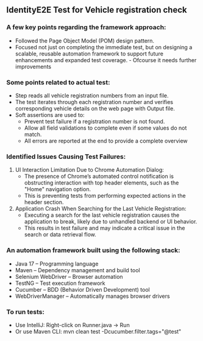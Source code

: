 ## IdentityE2E Test for Vehicle registration check

### A few key points regarding the framework approach:

- Followed the Page Object Model (POM) design pattern.
- Focused not just on completing the immediate test, but on designing a scalable, reusable automation framework to support future enhancements and expanded test coverage. - Ofcourse it needs further improvements

### Some points related to actual test: 

- Step reads all vehicle registration numbers from an input file.
- The test iterates through each registration number and verifies corresponding vehicle details on the web page with Output file.
- Soft assertions are used to:
  - Prevent test failure if a registration number is not found.
  - Allow all field validations to complete even if some values do not match.
  - All errors are reported at the end to provide a complete overview

### Identified Issues Causing Test Failures:

1. UI Interaction Limitation Due to Chrome Automation Dialog:
   - The presence of Chrome’s automated control notification is obstructing interaction with top header elements, such as the "Home" navigation option.
   - This is preventing tests from performing expected actions in the header section.
2. Application Crash When Searching for the Last Vehicle Registration:
   - Executing a search for the last vehicle registration causes the application to break, likely due to unhandled backend or UI behavior.
   - This results in test failure and may indicate a critical issue in the search or data retrieval flow.

### An automation framework built using the following stack:

- Java 17 – Programming language
- Maven – Dependency management and build tool
- Selenium WebDriver – Browser automation
- TestNG – Test execution framework
- Cucumber – BDD (Behavior Driven Development) tool
- WebDriverManager – Automatically manages browser drivers

### To run tests:

- Use IntelliJ: Right-click on Runner.java → Run
- Or use Maven CLI: mvn clean test -Dcucumber.filter.tags="@test"
